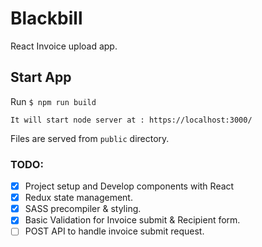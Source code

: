 # Blackbill

React Invoice upload app.

## Start App

Run ```$ npm run build```

```
It will start node server at : https://localhost:3000/
```

Files are served from ```public``` directory.



### TODO:
- [x] Project setup and Develop components with React
- [x] Redux state management.
- [x] SASS precompiler & styling.
- [x] Basic Validation for Invoice submit & Recipient form.
- [ ] POST API to handle invoice submit request.
